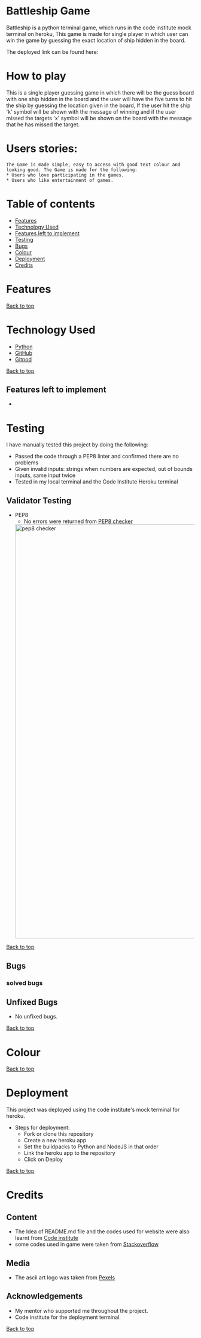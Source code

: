 # Battleship Game
  Battleship is a python terminal game, which runs in the code institute mock terminal on heroku,
  This game is made for single player in which user can win the game by guessing the exact
  location of ship hidden in the board.

  The deployed link can be found here: 


# How to play
 This is a single player guessing game in which there will be the guess board with one ship hidden
 in the board and the user will have the five turns to hit the ship by guessing the location given
 in the board, If the user hit the ship 'k' symbol will be shown with the message of winning and 
 if the user missed the targets 'x' symbol will be shown on the board with the message that he has
 missed the target.
  

# Users stories:
    
    The Game is made simple, easy to access with good text colour and looking good. The Game is made for the following:
    * Users who love participating in the games.
    * Users who like entertainment of games.

# Table of contents
  * [Features](#features)
  * [Technology Used](#technology-used)
  * [Features left to implement](#features-left-to-implement)
  * [Testing](#testing)
  * [Bugs](#bugs)
  * [Colour](#colour)
  * [Deployment](#deployment)
  * [Credits](#credits) 

# Features
   
   
   [Back to top](#)

# Technology Used 
  * [Python](https://en.wikipedia.org/wiki/Python_(programming_language))
  * [GitHub](https://github.com)
  * [Gitpod](https://www.gitpod.io) 

   [Back to top](#)

 ## Features left to implement
   * 

# Testing
  I have manually tested this project by doing the following:
  * Passed the code through a PEP8 linter and confirmed there are no problems
  * Given invalid inputs: strings when numbers are expected, out of bounds inputs, same input twice
  * Tested in my local terminal and the Code Institute Heroku terminal

 ## Validator Testing
   * PEP8
     * No errors were returned from [PEP8 checker](http://pep8online.com/)
     <img width="1107" alt="pep8 checker" src="https://user-images.githubusercontent.com/95220937/159189614-14d2a068-f559-4308-b3b6-14135dd53794.png">    

   [Back to top](#)

  ## Bugs
   ### solved bugs
     

 ## Unfixed Bugs
   * No unfixed bugs.
   
   [Back to top](#)

# Colour
  
     

  [Back to top](#)
# Deployment
 This project was deployed using the code institute's mock terminal for heroku.
   * Steps for deployment:
     * Fork or clone this repository
     * Create a new heroku app
     * Set the buildpacks to Python and NodeJS in that order
     * Link the heroku app to the repository
     * Click on Deploy 

  [Back to top](#)
# Credits
 ## Content
   * The Idea of README.md file and the codes used for website were also learnt from [Code institute](https://codeinstitute.net)
   * some codes used in game were taken from [Stackoverflow](https://stackoverflow.com/)

 ## Media
   * The ascii art logo was taken from [Pexels](https://www.pexels.com)

 ## Acknowledgements
   * My mentor who supported me throughout the project.
   * Code institute for the deployment terminal.

 [Back to top](#)